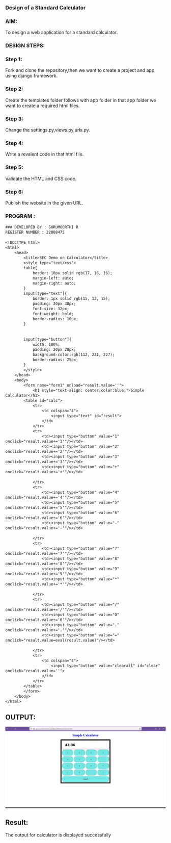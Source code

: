 ### Design of a Standard Calculator
### AIM:

To design a web application for a standard calculator.
### DESIGN STEPS:
### Step 1:

Fork and clone the repository,then we want to create a project and app using django framework.
### Step 2:

Create the templates folder follows with app folder in that app folder we want to create a required html files.
### Step 3:

Change the settings.py,views.py,urls.py.
### Step 4:

Write a revalent code in that html file.
### Step 5:

Validate the HTML and CSS code.
### Step 6:

Publish the website in the given URL.


### PROGRAM :
```
### DEVELOPED BY : GURUMOORTHI R
REGISTER NUMBER : 22008475

<!DOCTYPE html>
<html>
    <head>
        <title>SEC Demo on Calculator</title>
        <style type="text/css">
        table{
            border: 10px solid rgb(17, 16, 16);
            margin-left: auto;
            margin-right: auto;
        }
        input[type="text"]{
            border: 1px solid rgb(15, 13, 15);
            padding: 20px 30px;
            font-size: 32px;
            font-weight: bold;
            border-radius: 10px;
        }


        input[type="button"]{
            width: 100%;
            padding: 20px 20px;
            background-color:rgb(112, 231, 227);
            border-radius: 25px;
        }
        </style>
    </head>
    <body>
        <form name="form1" onload="result.value=''">
            <h1 style="text-align: center;color:blue;">Simple Calculator</h1>
        <table id="calc">
            <tr>
                <td colspan="4">
                    <input type="text" id="result">
                </td>
            </tr>
            <tr>
                <td><input type="button" value="1" onclick="result.value+='1'"/></td>
                <td><input type="button" value="2" onclick="result.value+='2'"/></td>
                <td><input type="button" value="3" onclick="result.value+='3'"/></td>
                <td><input type="button" value="+" onclick="result.value+='+'"/></td>
                
            </tr>
            <tr>
                <td><input type="button" value="4" onclick="result.value+='4'"/></td>
                <td><input type="button" value="5" onclick="result.value+='5'"/></td>
                <td><input type="button" value="6" onclick="result.value+='6'"/></td>
                <td><input type="button" value="-" onclick="result.value+='-'"/></td>
                
            </tr>
            <tr>
                <td><input type="button" value="7" onclick="result.value+='7'"/></td>
                <td><input type="button" value="8" onclick="result.value+='8'"/></td>
                <td><input type="button" value="9" onclick="result.value+='9'"/></td>
                <td><input type="button" value="*" onclick="result.value+='*'"/></td>
                
            </tr>
            <tr>
                <td><input type="button" value="/" onclick="result.value+='/'"/></td>
                <td><input type="button" value="0" onclick="result.value+='0'"/></td>
                <td><input type="button" value="." onclick="result.value+='.'"/></td>
                <td><input type="button" value="=" onclick="result.value=eval(result.value)"/></td>
                
            </tr>
            <tr>
                <td colspan="4">
                    <input type="button" value="clearall" id="clear" onclick="result.value=''">
                </td>
            </tr>
        </table>
        </form>
    </body>
</html>

```

## OUTPUT:
![OUTPUT](/Screenshot%202023-01-27%20181449.jpg)

## Result:
The output for calculator is displayed successfully

